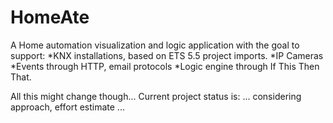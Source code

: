 # HomeAte

A Home automation visualization and logic application with the goal to support:
*KNX installations, based on ETS 5.5 project imports.
*IP Cameras
*Events through HTTP, email protocols
*Logic engine through If This Then That.

All this might change though... Current project status is: ... considering approach, effort estimate ...